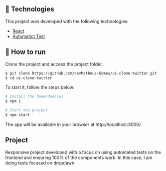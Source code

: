 ## :test_tube: Technologies

This project was developed with the following technologies:

- [React](https://reactjs.org/)
- [Automatict Test](https://pt-br.reactjs.org/docs/testing-environments.html)

## :rocket: How to run

Clone the project and access the project folder.

```bash
$ git clone https://github.com/devMatheus-Gomes/ui-clone-twitter.git
$ cd ui-clone-twitter
```

To start it, follow the steps below:
```bash
# Install the dependencies
$ npm i

# Start the project
$ npm start

```

The app will be available in your browser at http://localhost:3000/.

## Project
Responsive project developed with a focus on using automated tests on the frontend and ensuring 100% of the components work.
In this case, I am doing tests focused on dropdawn.
